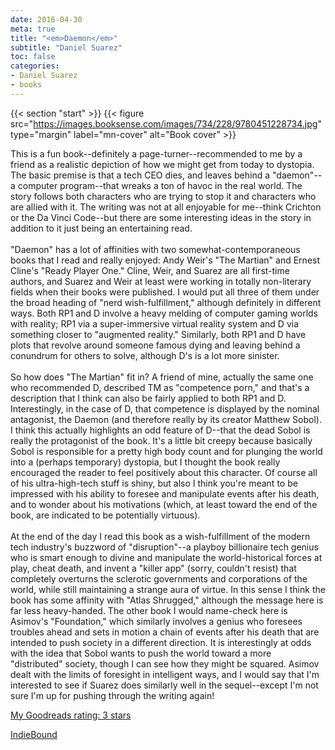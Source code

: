 ```yaml
---
date: 2016-04-30
meta: true
title: "<em>Daemon</em>"
subtitle: "Daniel Suarez"
toc: false
categories:
- Daniel Suarez
- books
---
```


{{< section "start" >}}
{{< figure src="https://images.booksense.com/images/734/228/9780451228734.jpg" type="margin" label="mn-cover" alt="Book cover" >}}

This is a fun book--definitely a page-turner--recommended to me by a friend as a realistic depiction of how we might get from today to dystopia. The basic premise is that a tech CEO dies, and leaves behind a "daemon"--a computer program--that wreaks a ton of havoc in the real world. The story follows both characters who are trying to stop it and characters who are allied with it. The writing was not at all enjoyable for me--think Crichton or the Da Vinci Code--but there are some interesting ideas in the story in addition to it just being an entertaining read.<br /><br />"Daemon" has a lot of affinities with two somewhat-contemporaneous books that I read and really enjoyed: Andy Weir's "The Martian" and Ernest Cline's "Ready Player One." Cline, Weir, and Suarez are all first-time authors, and Suarez and Weir at least were working in totally non-literary fields when their books were published. I would put all three of them under the broad heading of "nerd wish-fulfillment," although definitely in different ways. Both RP1 and D involve a heavy melding of computer gaming worlds with reality; RP1 via a super-immersive virtual reality system and D via something closer to "augmented reality." Similarly, both RP1 and D have plots that revolve around someone famous dying and leaving behind a conundrum for others to solve, although D's is a lot more sinister.<br /><br />So how does "The Martian" fit in? A friend of mine, actually the same one who recommended D, described TM as "competence porn," and that's a description that I think can also be fairly applied to both RP1 and D. Interestingly, in the case of D, that competence is displayed by the nominal antagonist, the Daemon (and therefore really by its creator Matthew Sobol). I think this actually highlights an odd feature of D--that the dead Sobol is really the protagonist of the book. It's a little bit creepy because basically Sobol is responsible for a pretty high body count and for plunging the world into a (perhaps temporary) dystopia, but I thought the book really encouraged the reader to feel positively about this character. Of course all of his ultra-high-tech stuff is shiny, but also I think you're meant to be impressed with his ability to foresee and manipulate events after his death, and to wonder about his motivations (which, at least toward the end of the book, are indicated to be potentially virtuous).<br /><br />At the end of the day I read this book as a wish-fulfillment of the modern tech industry's buzzword of "disruption"--a playboy billionaire tech genius who is smart enough to divine and manipulate the world-historical forces at play, cheat death, and invent a "killer app" (sorry, couldn't resist) that completely overturns the sclerotic governments and corporations of the world, while still maintaining a strange aura of virtue. In this sense I think the book has some affinity with "Atlas Shrugged," although the message here is far less heavy-handed. The other book I would name-check here is Asimov's "Foundation," which similarly involves a genius who foresees troubles ahead and sets in motion a chain of events after his death that are intended to push society in a different direction. It is interestingly at odds with the idea that Sobol wants to push the world toward a more "distributed" society, though I can see how they might be squared. Asimov dealt with the limits of foresight in intelligent ways, and I would say that I'm interested to see if Suarez does similarly well in the sequel--except I'm not sure I'm up for pushing through the writing again! 

[My Goodreads rating: 3 stars](https://www.goodreads.com/review/show/1616227587)  

[IndieBound](https://www.indiebound.org/book/9780451228734)
